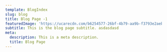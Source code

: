 ```yaml
---
template: BlogIndex
slug: blog
title: Blog Page -1
featuredImage: 'https://ucarecdn.com/b6254577-26bf-4b79-aa9b-f3793e2aebdc/'
subtitle: This is the blog page subtitle. asdasdasd
meta:
  description: This is a meta description.
  title: Blog Page
---
```


